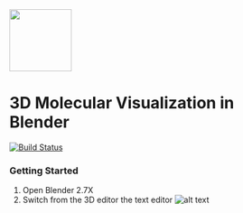 <div align="left">
  <img src="https://github.com/hochej/QBlend/blob/master/docs/logo.svg" height="110"/>
</div>

3D Molecular Visualization in Blender
===============================================
[![Build Status](https://travis-ci.org/hochej/QBlend.svg?branch=master)](https://travis-ci.org/hochej/QBlend)


### Getting Started

1. Open Blender 2.7X
2. Switch from the 3D editor the text editor
![alt text](https://github.com/hochej/QBlend/blob/master/docs/anl1.png "Logo Title Text 1")
